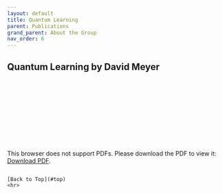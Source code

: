 ```yaml
---
layout: default
title: Quantum Learning
parent: Publications
grand_parent: About the Group
nav_order: 6
---
```

## Quantum Learning by David Meyer

<object data="http://math.ucsd.edu/~dmeyer/research/publications/gql/gql.pdf" type="application/pdf" width="700px" height="700px">
<embed src="http://math.ucsd.edu/~dmeyer/research/publications/gql/gql.pdf">
<p>This browser does not support PDFs. Please download the PDF to view it: <a href="http://math.ucsd.edu/~dmeyer/research/publications/gql/gql.pdf">Download PDF</a>.</p>
</embed>
</object>



```

[Back to Top](#top)
<hr>
